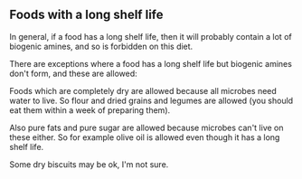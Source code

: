 <a name="shelf-life"></a>
## Foods with a long shelf life

In general, if a food has a long shelf life, then it will probably contain a lot of biogenic amines, and so is forbidden on this diet.

There are exceptions where a food has a long shelf life but biogenic amines don't form, and these are allowed:

Foods which are completely dry are allowed because all microbes need water to live. So flour and dried grains and legumes are allowed (you should eat them within a week of preparing them).

Also pure fats and pure sugar are allowed because microbes can't live on these either. So for example olive oil is allowed even though it has a long shelf life.

Some dry biscuits may be ok, I'm not sure.
